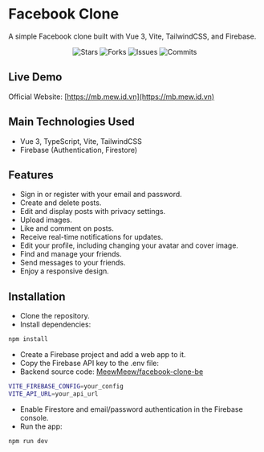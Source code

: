 # Facebook Clone

A simple Facebook clone built with Vue 3, Vite, TailwindCSS, and Firebase.

<p align="center">
  <img alt="Stars" src="https://badgen.net/github/stars/meewmeew/facebook-clone">
  <img alt="Forks" src="https://badgen.net/github/forks/meewmeew/facebook-clone">
  <img alt="Issues" src="https://badgen.net/github/issues/meewmeew/facebook-clone">
  <img alt="Commits" src="https://badgen.net/github/commits/meewmeew/facebook-clone">
</p>

## Live Demo
Official Website: [https://mb.mew.id.vn](https://mb.mew.id.vn)

## Main Technologies Used

- Vue 3, TypeScript, Vite, TailwindCSS
- Firebase (Authentication, Firestore)

## Features

- Sign in or register with your email and password.
- Create and delete posts.
- Edit and display posts with privacy settings.
- Upload images.
- Like and comment on posts.
- Receive real-time notifications for updates.
- Edit your profile, including changing your avatar and cover image.
- Find and manage your friends.
- Send messages to your friends.
- Enjoy a responsive design.

## Installation

- Clone the repository.
- Install dependencies:

```bash
npm install
```

- Create a Firebase project and add a web app to it.
- Copy the Firebase API key to the .env file:
- Backend source code: [MeewMeew/facebook-clone-be](https://github.com/MeewMeew/facebook-clone-be)

```bash
VITE_FIREBASE_CONFIG=your_config
VITE_API_URL=your_api_url
```

- Enable Firestore and email/password authentication in the Firebase console.
- Run the app:

```bash
npm run dev
```